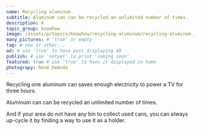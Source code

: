 ```yaml
---
name: Recycling aluminum
subtitle: Aluminum can can be recycled an unlimited number of times.
description: #
topic_group: knowhow
image: /assets/p/topics/knowhow/recycling-aluminum/recycling-aluminum.jpg #for OG and twitter cards
many_pictures: # 'true' or empty
tag: # new or other...
ad: # use 'true' to have post displaying AD
publish: # use 'notyet' to print 'coming soon'
featured: true # use 'true' to have it displayed in home
photograpy: René DeAnda
---
```

Recycling one aluminum can saves enough electricity to power a TV for three hours.

Aluminum can can be recycled an unlimited number of times.

And if your area do not have any bin to collect used cans, you can always up-cycle it by finding a way to use it as a holder.

